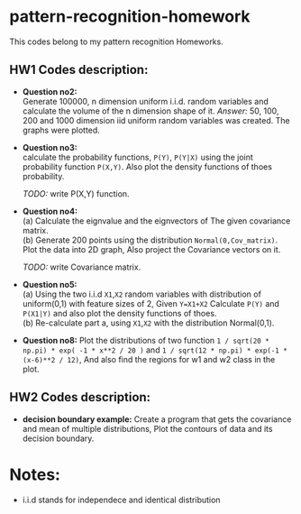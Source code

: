 # pattern-recognition-homework
This codes belong to my pattern recognition Homeworks.

## HW1 Codes description:
- **Question no2:**<br>
  Generate 100000, n dimension uniform i.i.d. random variables and calculate the volume of the n dimension shape of it.
  *Answer:* 50, 100, 200 and 1000 dimension iid uniform random variables was created. The graphs were plotted. 
- **Question no3:** <br>
  calculate the probability functions, ```P(Y)```, ```P(Y|X)``` using the joint probability function ```P(X,Y)```. Also plot the density functions of thoes probability. <br>
  
 
   *TODO:* write P(X,Y) function.
 
- **Question no4:** <br>
   (a) Calculate the eignvalue and the eignvectors of The given covariance matrix. <br>
   (b) Generate 200 points using the distribution ```Normal(0,Cov_matrix)```. Plot the data into 2D graph, Also project the Covariance vectors on it.
  
   *TODO:* write Covariance matrix.

- **Question no5:** <br>
   (a) Using the two i.i.d ```X1```,```X2``` random variables with distribution of uniform(0,1) with feature sizes of 2, Given ```Y=X1+X2``` Calculate ```P(Y)``` and ```P(X1|Y)``` and also plot the density functions of thoes. <br>
   (b) Re-calculate part a, using ```X1```,```X2``` with the distribution Normal(0,1).
- **Question no8:**
    Plot the distributions of two function ```1 / sqrt(20 * np.pi) * exp( -1 * x**2 / 20 )``` and ```1 / sqrt(12 * np.pi) * exp(-1 * (x-6)**2 / 12)```, And also find the regions for w1 and w2 class in the plot.
    
 ## HW2 Codes description:
 - **decision boundary example:** Create a program that gets the covariance and mean of multiple distributions, Plot the contours of data and its decision boundary.
 
 # Notes:
 - i.i.d stands for independece and identical distribution
